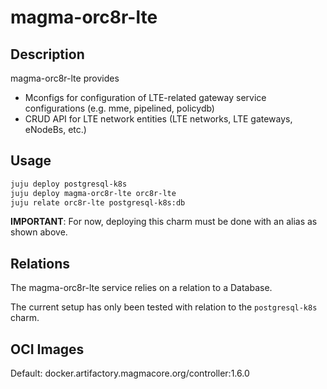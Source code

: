 # magma-orc8r-lte

## Description
magma-orc8r-lte provides
- Mconfigs for configuration of LTE-related gateway service configurations (e.g. mme, pipelined, policydb)
- CRUD API for LTE network entities (LTE networks, LTE gateways, eNodeBs, etc.)

## Usage

```bash
juju deploy postgresql-k8s
juju deploy magma-orc8r-lte orc8r-lte
juju relate orc8r-lte postgresql-k8s:db
```

**IMPORTANT**: For now, deploying this charm must be done with an alias as shown above.

## Relations

The magma-orc8r-lte service relies on a relation to a Database. 

The current setup has only been tested with relation to the `postgresql-k8s` charm.

## OCI Images

Default: docker.artifactory.magmacore.org/controller:1.6.0
